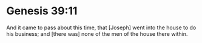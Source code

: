 # Genesis 39:11

And it came to pass about this time, that [Joseph] went into the house to do his business; and [there was] none of the men of the house there within.